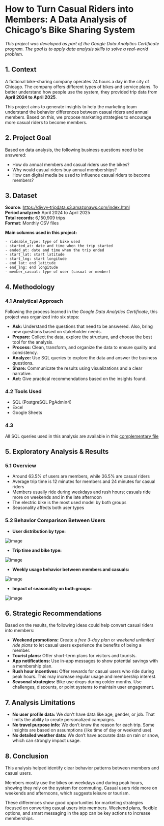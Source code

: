 # How to Turn Casual Riders into Members: A Data Analysis of Chicago’s Bike Sharing System

*This project was developed as part of the Google Data Analytics Certificate program. The goal is to apply data analysis skills to solve a real-world problem.*

## 1. Context

A fictional bike-sharing company operates 24 hours a day in the city of Chicago. The company offers different types of bikes and service plans. To better understand how people use the system, they provided trip data from **April 2024 to April 2025**.

This project aims to generate insights to help the marketing team understand the behavior differences between casual riders and annual members. Based on this, we propose marketing strategies to encourage more casual riders to become members.

## 2. Project Goal

Based on data analysis, the following business questions need to be answered:

- How do annual members and casual riders use the bikes?
- Why would casual riders buy annual memberships?
- How can digital media be used to influence casual riders to become members?

## 3. Dataset

**Source:** https://divvy-tripdata.s3.amazonaws.com/index.html  
**Period analyzed:** April 2024 to April 2025  
**Total records:** 6,150,909 trips  
**Format:** Monthly CSV files  

**Main columns used in this project:**

```
- rideable_type: type of bike used
- started_at: date and time when the trip started
- ended_at: date and time when the trip ended
- start_lat: start latitude
- start_lng: start longitude
- end_lat: end latitude
- end_lng: end longitude
- member_casual: type of user (casual or member)
```

## 4. Methodology

### 4.1 Analytical Approach

Following the process learned in the *Google Data Analytics Certificate*, this project was organized into six steps:

- **Ask:** Understand the questions that need to be answered. Also, bring new questions based on stakeholder needs.
- **Prepare:** Collect the data, explore the structure, and choose the best tool for the analysis.
- **Process:** Clean, transform, and organize the data to ensure quality and consistency.
- **Analyze:** Use SQL queries to explore the data and answer the business questions.
- **Share:** Communicate the results using visualizations and a clear narrative.
- **Act:** Give practical recommendations based on the insights found.

### 4.2 Tools Used

- SQL (PostgreSQL PgAdmin4)  
- Excel  
- Google Sheets  

### 4.3

All SQL queries used in this analysis are available in this [complementary file](./sql.md)

## 5. Exploratory Analysis & Results

### 5.1 Overview

- Around 63.5% of users are members, while 36.5% are casual riders  
- Average trip time is 12 minutes for members and 24 minutes for casual riders  
- Members usually ride during weekdays and rush hours; casuals ride more on weekends and in the late afternoon  
- The electric bike is the most used model by both groups  
- Seasonality affects both user types  

### 5.2 Behavior Comparison Between Users

- **User distribution by type:**

![image](https://github.com/user-attachments/assets/71b83bb2-225d-459e-81a7-77871909d134)

- **Trip time and bike type:**

![image](https://github.com/user-attachments/assets/111b3e66-5cbb-4262-95c3-20f4bee46981)

- **Weekly usage behavior between members and casuals:** 

![image](https://github.com/user-attachments/assets/d3cbc3a5-2508-4793-b864-c880b405dcc9)

- **Impact of seasonality on both groups:**

![image](https://github.com/user-attachments/assets/70986fc6-0bbd-440c-9719-d87ec823cbeb)

## 6. Strategic Recommendations

Based on the results, the following ideas could help convert casual riders into members:

- **Weekend promotions:** Create a *free 3-day plan* or *weekend unlimited ride plans* to let casual users experience the benefits of being a member.
- **Tourist plans:** Offer short-term plans for visitors and tourists.
- **App notifications:** Use in-app messages to show potential savings with a membership plan.
- **Rush hour incentives:** Offer rewards for casual users who ride during peak hours. This may increase regular usage and membership interest.
- **Seasonal strategies:** Bike use drops during colder months. Use challenges, discounts, or point systems to maintain user engagement.

## 7. Analysis Limitations

- **No user profile data:** We don't have data like age, gender, or job. That limits the ability to create personalized campaigns.
- **No travel purpose info:** We don’t know the reason for each trip. Some insights are based on assumptions (like time of day or weekend use).
- **No detailed weather data:** We don’t have accurate data on rain or snow, which can strongly impact usage.

## 8. Conclusion

This analysis helped identify clear behavior patterns between members and casual users.  

Members mostly use the bikes on weekdays and during peak hours, showing they rely on the system for commuting. Casual users ride more on weekends and afternoons, which suggests leisure or tourism.  

These differences show good opportunities for marketing strategies focused on converting casual users into members. Weekend plans, flexible options, and smart messaging in the app can be key actions to increase memberships.

